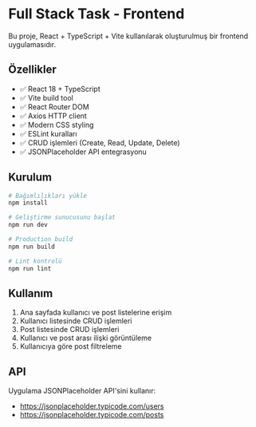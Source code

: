 # Full Stack Task - Frontend

Bu proje, React + TypeScript + Vite kullanılarak oluşturulmuş bir frontend uygulamasıdır.

## Özellikler

- ✅ React 18 + TypeScript
- ✅ Vite build tool
- ✅ React Router DOM
- ✅ Axios HTTP client
- ✅ Modern CSS styling
- ✅ ESLint kuralları
- ✅ CRUD işlemleri (Create, Read, Update, Delete)
- ✅ JSONPlaceholder API entegrasyonu

## Kurulum

```bash
# Bağımlılıkları yükle
npm install

# Geliştirme sunucusunu başlat
npm run dev

# Production build
npm run build

# Lint kontrolü
npm run lint
```

## Kullanım

1. Ana sayfada kullanıcı ve post listelerine erişim
2. Kullanıcı listesinde CRUD işlemleri
3. Post listesinde CRUD işlemleri
4. Kullanıcı ve post arası ilişki görüntüleme
5. Kullanıcıya göre post filtreleme

## API

Uygulama JSONPlaceholder API'sini kullanır:
- https://jsonplaceholder.typicode.com/users
- https://jsonplaceholder.typicode.com/posts